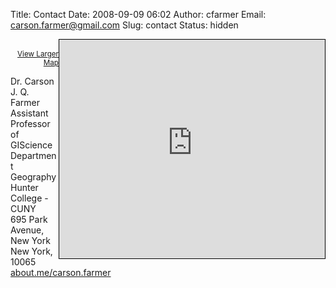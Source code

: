 Title: Contact
Date: 2008-09-09 06:02
Author: cfarmer
Email: carson.farmer@gmail.com
Slug: contact
Status: hidden

<p style="text-align: right;">
  <iframe width="425" height="350" frameborder="0" scrolling="no" marginheight="0" marginwidth="0" 
    src="http://www.openstreetmap.org/export/embed.html?bbox=-74,40.7463,-73.9274,40.7905&amp;layer=mapnik&amp;marker=40.76870,-73.96504" 
    style="border: 1px solid black; float: right;">
  </iframe>
  <br/>
  <small>
    <a href="http://www.openstreetmap.org/?lat=40.7684&amp;lon=-73.9637&amp;zoom=13&amp;layers=M&amp;mlat=40.76870&amp;mlon=-73.96504">
      View Larger Map
    </a>
  </small>
</p>

Dr. Carson J. Q. Farmer  
Assistant Professor of GIScience  
Department Geography  
Hunter College - CUNY  
695 Park Avenue, New York  
New York, 10065  
[about.me/carson.farmer](http://about.me/carson.farmer)
